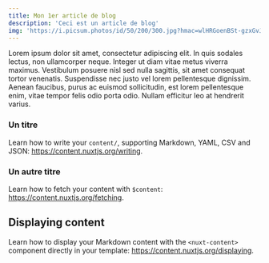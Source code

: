 ```yaml
---
title: Mon 1er article de blog
description: 'Ceci est un article de blog'
img: 'https://i.picsum.photos/id/50/200/300.jpg?hmac=wlHRGoenBSt-gzxGvJp3cBEIUD71NKbWEXmiJC2mQYE'
---
```


Lorem ipsum dolor sit amet, consectetur adipiscing elit. In quis sodales lectus, non ullamcorper neque. Integer ut diam vitae metus viverra maximus. Vestibulum posuere nisl sed nulla sagittis, sit amet consequat tortor venenatis. Suspendisse nec justo vel lorem pellentesque dignissim. Aenean faucibus, purus ac euismod sollicitudin, est lorem pellentesque enim, vitae tempor felis odio porta odio. Nullam efficitur leo at hendrerit varius.

### Un titre

Learn how to write your `content/`, supporting Markdown, YAML, CSV and JSON: https://content.nuxtjs.org/writing.

### Un autre titre

Learn how to fetch your content with `$content`: https://content.nuxtjs.org/fetching.

## Displaying content

Learn how to display your Markdown content with the `<nuxt-content>` component directly in your template: https://content.nuxtjs.org/displaying.
